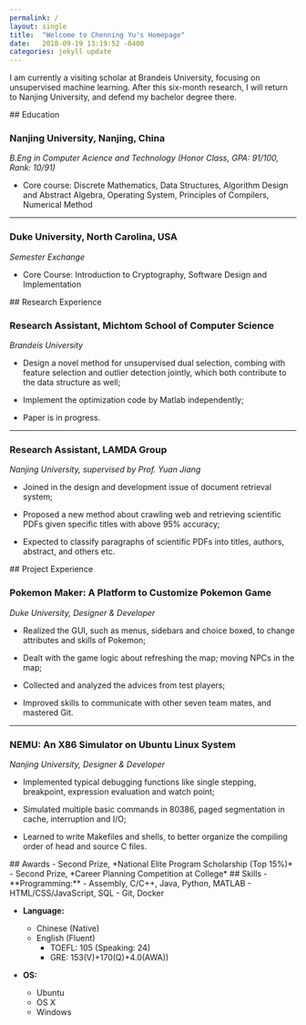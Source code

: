 ```yaml
---
permalink: /
layout: single
title:  "Welcome to Chenning Yu's Homepage"
date:   2018-09-19 13:19:52 -0400
categories: jekyll update
---
```


I am currently a visiting scholar at Brandeis University, focusing on unsupervised machine learning. After this six-month research, I will return to Nanjing University, and defend my bachelor degree there.

<a id="Education"/>
## Education

### Nanjing University, Nanjing, China

*B.Eng in Computer Acience and Technology (Honor Class, GPA: 91/100, Rank: 10/91)*

- Core course: Discrete Mathematics, Data Structures, Algorithm Design and Abstract Algebra, Operating System, Principles of Compilers, Numerical Method

---

### Duke University, North Carolina, USA

*Semester Exchange*- Core Course: Introduction to Cryptography, Software Design and Implementation

<a id="Research"/>
## Research Experience

### Research Assistant, Michtom School of Computer Science

*Brandeis University*

- Design a novel method for unsupervised dual selection, combing with feature selection andoutlier detection jointly, which both contribute to the data structure as well;- Implement the optimization code by Matlab independently;- Paper is in progress.

---

### Research Assistant, LAMDA Group

*Nanjing University, supervised by Prof. Yuan Jiang* 

- Joined in the design and development issue of document retrieval system;- Proposed a new method about crawling web and retrieving scientific PDFs given specific titles with above 95% accuracy;- Expected to classify paragraphs of scientific PDFs into titles, authors, abstract, and others etc.

<a id="Project"/>
## Project Experience

### Pokemon Maker: A Platform to Customize Pokemon Game

*Duke University, Designer & Developer*

- Realized the GUI, such as menus, sidebars and choice boxed, to change attributes and skills of Pokemon;

- Dealt with the game logic about refreshing the map; moving NPCs in the map;

- Collected and analyzed the advices from test players;

- Improved skills to communicate with other seven team mates, and mastered Git.

---

### NEMU: An X86 Simulator on Ubuntu Linux System

*Nanjing University, Designer & Developer*
- Implemented typical debugging functions like single stepping, breakpoint, expression evaluation andwatch point;- Simulated multiple basic commands in 80386, paged segmentation in cache, interruption and I/O;- Learned to write Makefiles and shells, to better organize the compiling order of head and source Cfiles.


<a id="Awards"/>
## Awards
- Second Prize, *National Elite Program Scholarship (Top 15%)*
- Second Prize, *Career Planning Competition at College*

<a id="Skills"/>
## Skills
- **Programming:** 
	- Assembly, C/C++, Java, Python, MATLAB
	- HTML/CSS/JavaScript, SQL
	- Git, Docker- **Language:** 
	- Chinese (Native)	- English (Fluent)
		- TOEFL: 105 (Speaking: 24)
		- GRE: 153(V)+170(Q)+4.0(AWA))- **OS:**
	- Ubuntu
	- OS X
	- Windows

